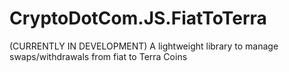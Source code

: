 # CryptoDotCom.JS.FiatToTerra
(CURRENTLY IN DEVELOPMENT) A lightweight library to manage swaps/withdrawals from fiat to Terra Coins
